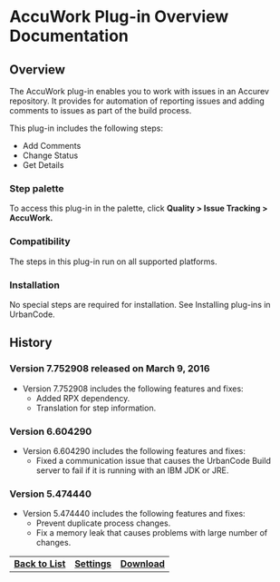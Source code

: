 # AccuWork Plug-in Overview Documentation

## Overview

The AccuWork plug-in enables you to work with issues in an Accurev repository. It provides for automation of reporting issues and adding comments to issues as part of the build process.

This plug-in includes the following steps:

* Add Comments
* Change Status
* Get Details

### Step palette

To access this plug-in in the palette, click **Quality > Issue Tracking > AccuWork.**

### Compatibility

The steps in this plug-in run on all supported platforms.

### Installation

No special steps are required for installation. See Installing plug-ins in UrbanCode.

## History

### Version 7.752908 released on March 9, 2016

* Version 7.752908 includes the following features and fixes:
  * Added RPX dependency.
  * Translation for step information.

### Version 6.604290

* Version 6.604290 includes the following features and fixes:
  * Fixed a communication issue that causes the UrbanCode Build server to fail if it is running with an IBM JDK or JRE.

### Version 5.474440

* Version 5.474440 includes the following features and fixes:
  * Prevent duplicate process changes.
  * Fix a memory leak that causes problems with large number of changes.

|                     |                                      |                                       |
|:----------------------|:------------------------------------:|:-------------------------------------:|
| **[Back to List](../../index.md)** | **[Settings](./steps.md)** |**[Download](./download.md)** |
